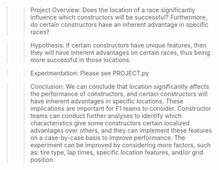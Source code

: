 >>Project Overview:
Does the location of a race significantly influence which constructors will be successful? Furthermore, do certain constructors have an inherent advantage in specific races?

>>Hypothesis:
If certain constructors have unique features, then they will have inherent advantages on certain races, thus being more successful in those locations.

>>Experimentation:
Please see PROJECT.py

>>Conclusion:
We can conclude that location significantly affects the performance of constructors, and certain constructors will have inherent advantages in specific locations.
These implications are important for F1 teams to consider. Constructor teams can conduct further analyses to identify which characteristics give some constructors certain localized advantages over others, and they can implement these features on a case-by-case basis to improve performance. 
The experiment can be improved by considering more factors, such as: tire type, lap times, specific location features, and/or grid position.
